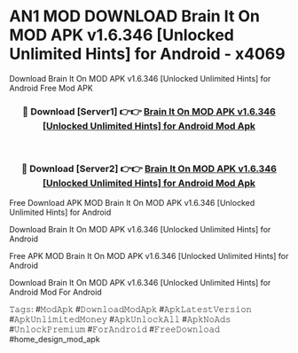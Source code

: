 # AN1 MOD DOWNLOAD Brain It On MOD APK v1.6.346 [Unlocked Unlimited Hints] for Android - x4069
Download Brain It On MOD APK v1.6.346 [Unlocked Unlimited Hints] for Android Free Mod APK

<div align="center">
<h3>🔴 Download [Server1] 👉👉 <a href="https://apk-comot.site?title=Brain_It_On_MOD_APK_v1.6.346_[Unlocked_Unlimited_Hints]_for_Android">Brain It On MOD APK v1.6.346 [Unlocked Unlimited Hints] for Android Mod Apk</a></h3><br>

<h3>🔴 Download [Server2] 👉👉 <a href="https://apk-comot.site?title=Brain_It_On_MOD_APK_v1.6.346_[Unlocked_Unlimited_Hints]_for_Android">Brain It On MOD APK v1.6.346 [Unlocked Unlimited Hints] for Android Mod Apk</a></h3>
</div>


Free Download APK MOD Brain It On MOD APK v1.6.346 [Unlocked Unlimited Hints] for Android

Download Brain It On MOD APK v1.6.346 [Unlocked Unlimited Hints] for Android 

Free APK MOD Brain It On MOD APK v1.6.346 [Unlocked Unlimited Hints] for Android 

Download Brain It On MOD APK v1.6.346 [Unlocked Unlimited Hints] for Android Mod For Android

𝚃𝚊𝚐𝚜: #𝙼𝚘𝚍𝙰𝚙𝚔 #𝙳𝚘𝚠𝚗𝚕𝚘𝚊𝚍𝙼𝚘𝚍𝙰𝚙𝚔 #𝙰𝚙𝚔𝙻𝚊𝚝𝚎𝚜𝚝𝚅𝚎𝚛𝚜𝚒𝚘𝚗 #𝙰𝚙𝚔𝚄𝚗𝚕𝚒𝚖𝚒𝚝𝚎𝚍𝙼𝚘𝚗𝚎𝚢 #𝙰𝚙𝚔𝚄𝚗𝚕𝚘𝚌𝚔𝙰𝚕𝚕 #𝙰𝚙𝚔𝙽𝚘𝙰𝚍𝚜 #𝚄𝚗𝚕𝚘𝚌𝚔𝙿𝚛𝚎𝚖𝚒𝚞𝚖 #𝙵𝚘𝚛𝙰𝚗𝚍𝚛𝚘𝚒𝚍 #𝙵𝚛𝚎𝚎𝙳𝚘𝚠𝚗𝚕𝚘𝚊𝚍 #home_design_mod_apk
